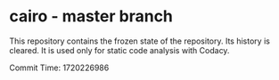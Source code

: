 # cairo - master branch

This repository contains the frozen state of the repository.
Its history is cleared. It is used only for static code
analysis with Codacy.

Commit Time: 1720226986